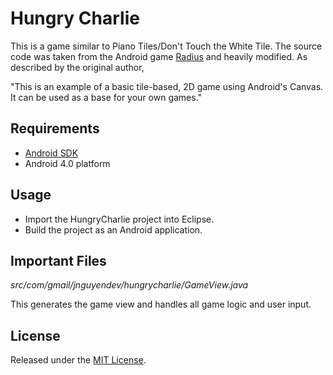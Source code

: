 # Hungry Charlie

This is a game similar to Piano Tiles/Don't Touch the White Tile. The source code was taken from the Android game [Radius](http://ruscoe.org/projects/radius/) and heavily modified. As described by the original author,

"This is an example of a basic tile-based, 2D game using Android's Canvas. It can be used as a base for your own games."

## Requirements

* [Android SDK](http://developer.android.com/sdk/index.html)
* Android 4.0 platform

## Usage

* Import the HungryCharlie project into Eclipse.
* Build the project as an Android application.

## Important Files

*src/com/gmail/jnguyendev/hungrycharlie/GameView.java*

This generates the game view and handles all game logic and user input.

## License

Released under the [MIT License](http://www.opensource.org/licenses/mit-license.php).

